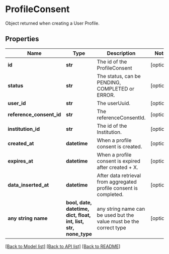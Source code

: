 # ProfileConsent

Object returned when creating a User Profile.

## Properties
Name | Type | Description | Notes
------------ | ------------- | ------------- | -------------
**id** | **str** | The id of the ProfileConsent | [optional] 
**status** | **str** | The status, can be PENDING, COMPLETED or ERROR. | [optional] 
**user_id** | **str** | The userUuid. | [optional] 
**reference_consent_id** | **str** | The referenceConsentId. | [optional] 
**institution_id** | **str** | The id of the Institution. | [optional] 
**created_at** | **datetime** | When a profile consent is created. | [optional] 
**expires_at** | **datetime** | When a profile consent is expired after created + X. | [optional] 
**data_inserted_at** | **datetime** | After data retrieval from aggregated profile consent is completed. | [optional] 
**any string name** | **bool, date, datetime, dict, float, int, list, str, none_type** | any string name can be used but the value must be the correct type | [optional]

[[Back to Model list]](../README.md#documentation-for-models) [[Back to API list]](../README.md#documentation-for-api-endpoints) [[Back to README]](../README.md)


